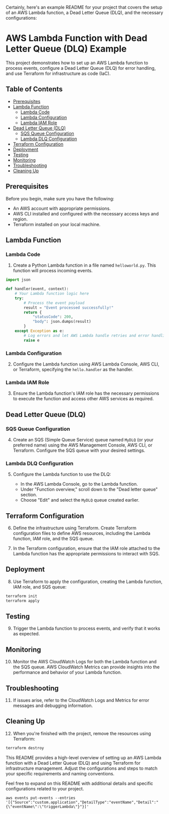 
Certainly, here's an example README for your project that covers the setup of an AWS Lambda function, a Dead Letter Queue (DLQ), and the necessary configurations:

# AWS Lambda Function with Dead Letter Queue (DLQ) Example

This project demonstrates how to set up an AWS Lambda function to process events, configure a Dead Letter Queue (DLQ) for error handling, and use Terraform for infrastructure as code (IaC).

## Table of Contents

- [Prerequisites](#prerequisites)
- [Lambda Function](#lambda-function)
  - [Lambda Code](#lambda-code)
  - [Lambda Configuration](#lambda-configuration)
  - [Lambda IAM Role](#lambda-iam-role)
- [Dead Letter Queue (DLQ)](#dead-letter-queue-dlq)
  - [SQS Queue Configuration](#sqs-queue-configuration)
  - [Lambda DLQ Configuration](#lambda-dlq-configuration)
- [Terraform Configuration](#terraform-configuration)
- [Deployment](#deployment)
- [Testing](#testing)
- [Monitoring](#monitoring)
- [Troubleshooting](#troubleshooting)
- [Cleaning Up](#cleaning-up)

## Prerequisites

Before you begin, make sure you have the following:

- An AWS account with appropriate permissions.
- AWS CLI installed and configured with the necessary access keys and region.
- Terraform installed on your local machine.

## Lambda Function

### Lambda Code

1. Create a Python Lambda function in a file named `helloworld.py`. This function will process incoming events.

```python
import json

def handler(event, context):
    # Your Lambda function logic here
    try:
        # Process the event payload
        result = "Event processed successfully!"
        return {
            "statusCode": 200,
            "body": json.dumps(result)
        }
    except Exception as e:
        # Log errors and let AWS Lambda handle retries and error handling
        raise e
```

### Lambda Configuration

2. Configure the Lambda function using AWS Lambda Console, AWS CLI, or Terraform, specifying the `hello.handler` as the handler.

### Lambda IAM Role

3. Ensure the Lambda function's IAM role has the necessary permissions to execute the function and access other AWS services as required.

## Dead Letter Queue (DLQ)

### SQS Queue Configuration

4. Create an SQS (Simple Queue Service) queue named `MyDLQ` (or your preferred name) using the AWS Management Console, AWS CLI, or Terraform. Configure the SQS queue with your desired settings.

### Lambda DLQ Configuration

5. Configure the Lambda function to use the DLQ:

   - In the AWS Lambda Console, go to the Lambda function.
   - Under "Function overview," scroll down to the "Dead letter queue" section.
   - Choose "Edit" and select the `MyDLQ` queue created earlier.

## Terraform Configuration

6. Define the infrastructure using Terraform. Create Terraform configuration files to define AWS resources, including the Lambda function, IAM role, and the SQS queue.

7. In the Terraform configuration, ensure that the IAM role attached to the Lambda function has the appropriate permissions to interact with SQS.

## Deployment

8. Use Terraform to apply the configuration, creating the Lambda function, IAM role, and SQS queue:

```bash
terraform init
terraform apply
```

## Testing

9. Trigger the Lambda function to process events, and verify that it works as expected.

## Monitoring

10. Monitor the AWS CloudWatch Logs for both the Lambda function and the SQS queue. AWS CloudWatch Metrics can provide insights into the performance and behavior of your Lambda function.

## Troubleshooting

11. If issues arise, refer to the CloudWatch Logs and Metrics for error messages and debugging information.

## Cleaning Up

12. When you're finished with the project, remove the resources using Terraform:

```bash
terraform destroy
```

This README provides a high-level overview of setting up an AWS Lambda function with a Dead Letter Queue (DLQ) and using Terraform for infrastructure management. Adjust the configurations and steps to match your specific requirements and naming conventions.

Feel free to expand on this README with additional details and specific configurations related to your project.

```CLI
aws events put-events --entries '[{"Source":"custom.application","DetailType":"eventName","Detail":"{\"eventName\":\"triggerLambda\"}"}]'
```
